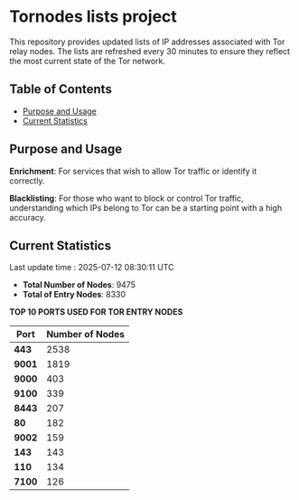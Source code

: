 # Tornodes lists project

This repository provides updated lists of IP addresses associated with Tor relay nodes. The lists are refreshed every 30 minutes to ensure they reflect the most current state of the Tor network.

## Table of Contents

- [Purpose and Usage](#purpose-and-usage)
- [Current Statistics](#current-statistics)


## Purpose and Usage

**Enrichment**: For services that wish to allow Tor traffic or identify it correctly.

**Blacklisting**: For those who want to block or control Tor traffic, understanding which IPs belong to Tor can be a starting point with a high accuracy.

## Current Statistics

Last update time : 2025-07-12 08:30:11 UTC

- **Total Number of Nodes**: 9475
- **Total of Entry Nodes**: 8330

**TOP 10 PORTS USED FOR TOR ENTRY NODES**

| **Port** | **Number of Nodes** |
|------|-----------------|
| **443**   | 2538  |
| **9001**   | 1819  |
| **9000**   | 403  |
| **9100**   | 339  |
| **8443**   | 207  |
| **80**   | 182  |
| **9002**   | 159  |
| **143**   | 143  |
| **110**   | 134  |
| **7100**   | 126  |

